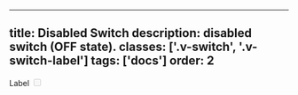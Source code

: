 <!--
 *              © 2025 Visa
 *
 * Licensed under the Apache License, Version 2.0 (the "License");
 * you may not use this file except in compliance with the License.
 * You may obtain a copy of the License at
 *
 *         http://www.apache.org/licenses/LICENSE-2.0
 *
 * Unless required by applicable law or agreed to in writing, software
 * distributed under the License is distributed on an "AS IS" BASIS,
 * WITHOUT WARRANTIES OR CONDITIONS OF ANY KIND, either express or implied.
 * See the License for the specific language governing permissions and
 * limitations under the License.
 *
 -->
---
title: Disabled Switch
description: disabled switch (OFF state).
classes: ['.v-switch', '.v-switch-label']
tags: ['docs']
order: 2
---

<div class="v-flex v-flex-wrap v-gap-10 v-m-8 v-justify-content-between" style="max-inline-size: 288px">
  <label class="v-switch-label v-label-large" for="switch-control-2">
    Label
  </label>
  <input class="v-switch" disabled="" id="switch-control-2" name="default-switch" role="switch" type="checkbox"/>
</div>
